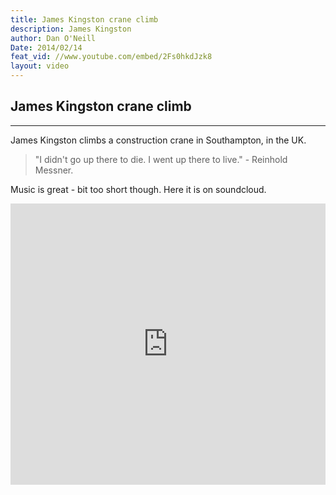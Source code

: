 ```yaml
---
title: James Kingston crane climb
description: James Kingston 
author: Dan O'Neill
Date: 2014/02/14
feat_vid: //www.youtube.com/embed/2Fs0hkdJzk8
layout: video
---
```


## James Kingston crane climb

------

James Kingston climbs a construction crane in Southampton, in the UK.

> "I didn't go up there to die. I went up there to live." - Reinhold Messner.

Music is great - bit too short though. Here it is on soundcloud.

<iframe width="100%" height="450" scrolling="no" frameborder="no" src="https://w.soundcloud.com/player/?url=https%3A//api.soundcloud.com/tracks/96425728&amp;auto_play=false&amp;hide_related=false&amp;visual=true"></iframe>